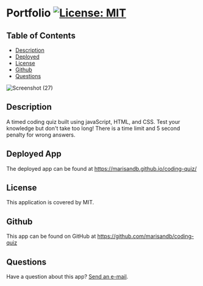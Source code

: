 # Portfolio [![License: MIT](https://img.shields.io/badge/License-MIT-yellow.svg)](https://opensource.org/licenses/MIT)

## Table of Contents
* [Description](#description)
* [Deployed](#deploy)
* [License](#license)
* [Github](#github)
* [Questions](#questions)


![Screenshot (27)](https://user-images.githubusercontent.com/81273956/138996059-7c0ba5e4-2860-4e81-a622-187762d0cea1.png)

<a name='description'></a>
## Description
A timed coding quiz built using javaScript, HTML, and CSS. Test your knowledge but don't take too long! There is a time limit and 5 second penalty for wrong answers.

<a name='deploy'></a>
## Deployed App
The deployed app can be found at https://marisandb.github.io/coding-quiz/

<a name='license'></a>
## License
This application is covered by MIT.


<a name='github'></a>
## Github
This app can be found on GitHub at https://github.com/marisandb/coding-quiz

<a name='questions'></a>
## Questions
Have a question about this app? [Send an e-mail](mailto:marisandb@yahoo.com).

  
